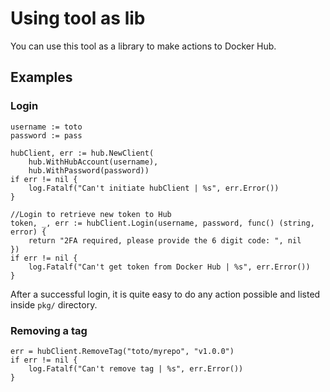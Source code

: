 # Using tool as lib

You can use this tool as a library to make actions to Docker Hub.

## Examples

### Login

```
username := toto
password := pass

hubClient, err := hub.NewClient(
	hub.WithHubAccount(username),
	hub.WithPassword(password))
if err != nil {
	log.Fatalf("Can't initiate hubClient | %s", err.Error())
}

//Login to retrieve new token to Hub
token, _, err := hubClient.Login(username, password, func() (string, error) {
	return "2FA required, please provide the 6 digit code: ", nil
})
if err != nil {
	log.Fatalf("Can't get token from Docker Hub | %s", err.Error())
}
```

After a successful login, it is quite easy to do any action possible and listed inside `pkg/` directory.

### Removing a tag

```
err = hubClient.RemoveTag("toto/myrepo", "v1.0.0")
if err != nil {
	log.Fatalf("Can't remove tag | %s", err.Error())
}
```
